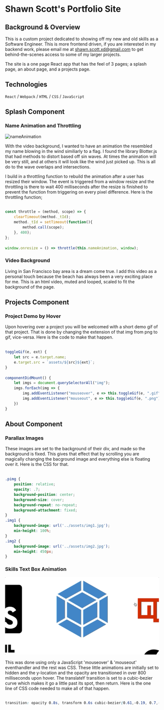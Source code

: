 # Shawn Scott's Portfolio Site

## Background & Overview

This is a custom project dedicated to showing off my new and old skills as a Software Engineer. This is more frontend driven, if you are interested in my backend work, please email me at shawn.scott.xd@gmail.com to get behind-the-scenes access to some of my larger projects.

The site is a one page React app that has the feel of 3 pages; a splash page, an about page, and a projects page. 

## Technologies 

`React` / `Webpack` / `HTML` / `CSS` / `JavaScript`

## Splash Component

### Name Animation and Throttling

![nameAnimation](assets/nameAnimation.gif "Name Animation")

With the video background, I wanted to have an animation the resembled my name blowing in the wind similiarly to a flag. I found the library Blotter.js that had methods to distort based off sin waves. At times the animation will be very still, and at others it will look like the wind just picked up. This is all do to the wave overlaps and intersections.

I build in a throttling function to rebuild the animation after a user has resized their window. The event is triggered from a window resize and the throttling is there to wait 400 milliseconds after the resize is finished to prevent the function from triggering on every pixel difference. Here is the throttling function;

```javascript

const throttle = (method, scope) => {
    clearTimeout(method._tId);
    method._tId = setTimeout(function(){
        method.call(scope);
    }, 400);
};
        
window.onresize = () => throttle(this.nameAnimation, window);

```

### Video Background

Living in San Francisco bay area is a dream come true. I add this video as a personal touch because the beach has always been a very exciting place for me. This is an html video, muted and looped, scaled to fit the background of the page. 

## Projects Component

### Project Demo by Hover

Upon hovering over a project you will be welcomed with a short demo gif of that project. That is done by changing the extension of that img from png to gif, vice-versa. Here is the code to make that happen.

```javascript

toggleGif(e, ext) {
    let src = e.target.name;
    e.target.src = `assets/${src}${ext}`;
}

componentDidMount() {
    let imgs = document.querySelectorAll("img");
    imgs.forEach(img => {
        img.addEventListener("mouseover", e => this.toggleGif(e, ".gif"));
        img.addEventListener("mouseout", e => this.toggleGif(e, ".png"))
    })
}

```

## About Component

### Parallax Images

These images are set to the background of their div, and made so the background is fixed. This gives that effect that by scrolling you are magically changing the bacground image and everything else is floating over it. Here is the CSS for that.

```css

.pimg {
    position: relative;
    opacity: .7;
    background-position: center;
    background-size: cover;
    background-repeat: no-repeat;
    background-attachment: fixed;
}
.img1 {
    background-image: url('../assets/img1.jpg');
    min-height: 100%;
}
.img2 {
    background-image: url('../assets/img2.jpg');
    min-height: 450px;
}

```

### Skills Text Box Animation

![skillAnimation](assets/skillAnimation.gif "Skill Animation")

This was done using only a JavaScript 'mouseover' & 'mouseout' eventhandler and the rest was CSS. These little animations are initially set to hidden and the y-location and the opacity are transitioned in over 800 milliseconds upon hover. The translateY transition is set to a cubic-bezier curve which makes it go a little past its spot, then return. Here is the one line of CSS code needed to make all of that happen.

```css

transition: opacity 0.8s, transform 0.6s cubic-bezier(0.61,-0.19, 0.7,-0.11);

```
